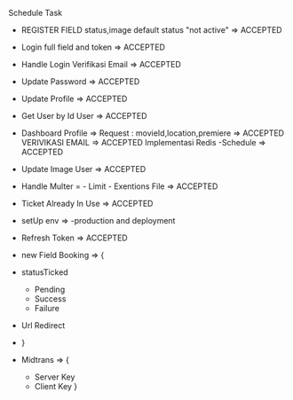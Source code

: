 Schedule Task

- REGISTER FIELD status,image default status "not active" => ACCEPTED
- Login full field and token => ACCEPTED
- Handle Login Verifikasi Email => ACCEPTED
- Update Password => ACCEPTED
- Update Profile => ACCEPTED
- Get User by Id User => ACCEPTED
- Dashboard Profile => Request : movieId,location,premiere => ACCEPTED
  VERIVIKASI EMAIL => ACCEPTED
  Implementasi Redis
  -Schedule => ACCEPTED
- Update Image User => ACCEPTED
- Handle Multer = - Limit - Exentions File => ACCEPTED
- Ticket Already In Use => ACCEPTED

- setUp env => -production and deployment
- Refresh Token => ACCEPTED

- new Field Booking => {
- statusTicked

  - Pending
  - Success
  - Failure

- Url Redirect
- }

- Midtrans => {
  - Server Key
  - Client Key
    }
